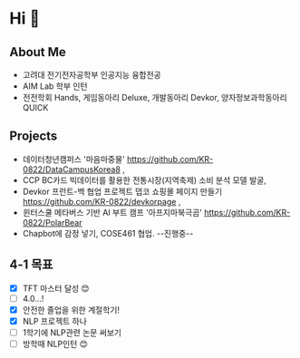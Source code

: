 # Hi 👋
## About Me
- 고려대 전기전자공학부 인공지능 융합전공
- AIM Lab 학부 인턴 
- 전전학회 Hands, 게임동아리 Deluxe, 개발동아리 Devkor, 양자정보과학동아리 QUICK


## Projects
- 데이터청년캠퍼스 '마음마중물'  https://github.com/KR-0822/DataCampusKorea8 , 
- CCP BC카드 빅데이터를 활용한 전통시장(지역축제) 소비 분석 모델 발굴,
- Devkor 프런트-백 협업 프로젝트 뎁코 쇼핑몰 페이지 만들기 https://github.com/KR-0822/devkorpage ,
- 윈터스쿨 메타버스 기반 AI 부트 캠프 '아프지마북극곰' https://github.com/KR-0822/PolarBear
- Chapbot에 감정 넣기, COSE461 협업. --진행중--

## 

## 4-1 목표
- [x] TFT 마스터 달성 😊
- [ ] 4.0...!
- [x] 안전한 졸업을 위한 계절학기!
- [x] NLP 프로젝트 하나
- [ ] 1학기에 NLP관련 논문 써보기
- [ ] 방학때 NLP인턴
😊
